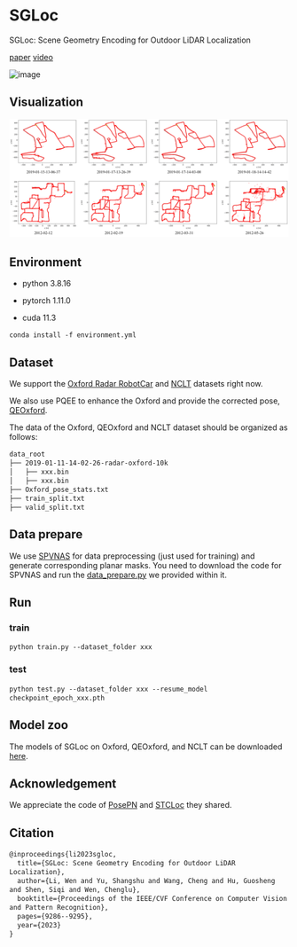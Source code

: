# SGLoc
SGLoc: Scene Geometry Encoding for Outdoor LiDAR Localization

[paper](https://openaccess.thecvf.com/content/CVPR2023/html/Li_SGLoc_Scene_Geometry_Encoding_for_Outdoor_LiDAR_Localization_CVPR_2023_paper.html) 
[video](https://youtu.be/Tek6yA20N7M?feature=shared)


![image](img/vis.gif)


## Visualization
![image](img/SGLoc.png)

## Environment

- python 3.8.16

- pytorch 1.11.0

- cuda 11.3

```
conda install -f environment.yml
```

## Dataset

We support the [Oxford Radar RobotCar](https://oxford-robotics-institute.github.io/radar-robotcar-dataset/datasets) and [NCLT](https://robots.engin.umich.edu/nclt/) datasets right now.

We also use PQEE to enhance the Oxford and provide the corrected pose, [QEOxford](QEOxford).

The data of the Oxford, QEOxford and NCLT dataset should be organized as follows: 

```
data_root
├── 2019-01-11-14-02-26-radar-oxford-10k
│   ├── xxx.bin
│   ├── xxx.bin
├── Oxford_pose_stats.txt
├── train_split.txt
├── valid_split.txt
```

## Data prepare
We use [SPVNAS](https://github.com/mit-han-lab/spvnas) for data preprocessing (just used for training) and generate corresponding planar masks. You need to download the code for SPVNAS and run the [data_prepare.py](code/data_prepare.py) we provided within it.

## Run

### train
```
python train.py --dataset_folder xxx
```

### test
```
python test.py --dataset_folder xxx --resume_model checkpoint_epoch_xxx.pth
```

## Model zoo

The models of SGLoc on Oxford, QEOxford, and NCLT can be downloaded [here](https://drive.google.com/drive/folders/1FWoNDEsqqwnXmo1iSNmiGlcT0Ox2DM6f?usp=sharing).

## Acknowledgement

 We appreciate the code of [PosePN](https://github.com/PSYZ1234/PosePN) and [STCLoc](https://github.com/PSYZ1234/STCLoc) they shared.

## Citation

```
@inproceedings{li2023sgloc,
  title={SGLoc: Scene Geometry Encoding for Outdoor LiDAR Localization},
  author={Li, Wen and Yu, Shangshu and Wang, Cheng and Hu, Guosheng and Shen, Siqi and Wen, Chenglu},
  booktitle={Proceedings of the IEEE/CVF Conference on Computer Vision and Pattern Recognition},
  pages={9286--9295},
  year={2023}
}
```
